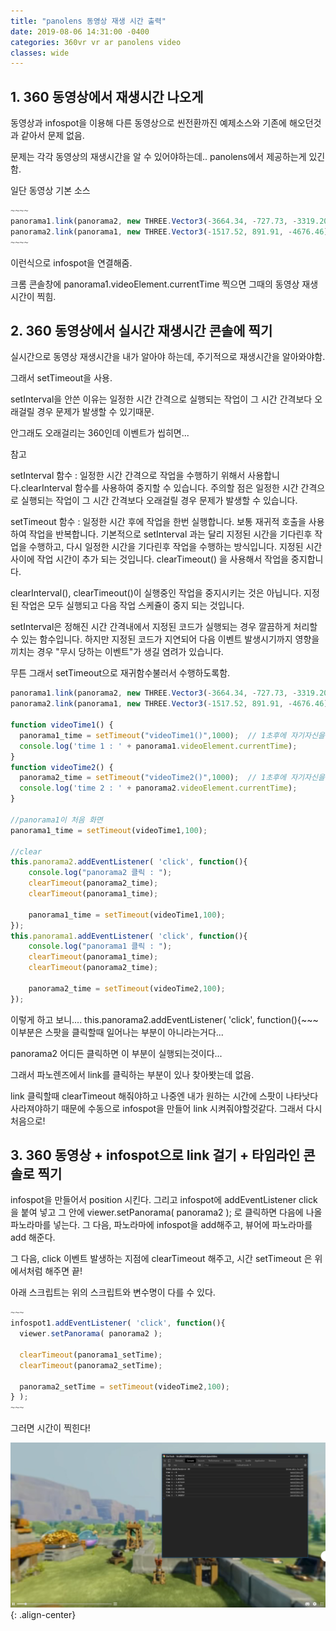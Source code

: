 ```yaml
---
title: "panolens 동영상 재생 시간 출력"
date: 2019-08-06 14:31:00 -0400
categories: 360vr vr ar panolens video
classes: wide
---
```


## 1. 360 동영상에서 재생시간 나오게

동영상과 infospot을 이용해 다른 동영상으로 씬전환까진 예제소스와 기존에 해오던것과 같아서 문제 없음.

문제는 각각 동영상의 재생시간을 알 수 있어야하는데.. panolens에서 제공하는게 있긴 함.

일단 동영상 기본 소스

```javascript
~~~~
panorama1.link(panorama2, new THREE.Vector3(-3664.34, -727.73, -3319.20), 400 );
panorama2.link(panorama1, new THREE.Vector3(-1517.52, 891.91, -4676.46), 400 ); 
~~~~
```

이런식으로 infospot을 연결해줌.

크롬 콘솔창에 panorama1.videoElement.currentTime 찍으면 그때의 동영상 재생시간이 찍힘.

## 2. 360 동영상에서 실시간 재생시간 콘솔에 찍기

실시간으로 동영상 재생시간을 내가 알아야 하는데, 주기적으로 재생시간을 알아와야함.

그래서 setTimeout을 사용.

setInterval을 안쓴 이유는 일정한 시간 간격으로 실행되는 작업이 그 시간 간격보다 오래걸릴 경우 문제가 발생할 수 있기때문.

안그래도 오래걸리는 360인데 이벤트가 씹히면... 

참고


  setInterval 함수 : 일정한 시간 간격으로 작업을 수행하기 위해서 사용합니다.clearInterval 함수를 사용하여 중지할 수 있습니다. 주의할 점은 일정한 시간 간격으로 실행되는 작업이 그 시간 간격보다 오래걸릴 경우 문제가 발생할 수 있습니다.

  setTimeout 함수 : 일정한 시간 후에 작업을 한번 실행합니다. 보통 재귀적 호출을 사용하여 작업을 반복합니다. 기본적으로 setInterval 과는 달리 지정된 시간을 기다린후 작업을 수행하고, 다시 일정한 시간을 기다린후 작업을 수행하는 방식입니다. 지정된 시간 사이에 작업 시간이 추가 되는 것입니다. clearTimeout() 을 사용해서 작업을 중지합니다.

  clearInterval(), clearTimeout()이 실행중인 작업을 중지시키는 것은 아닙니다. 지정된 작업은 모두 실행되고 다음 작업 스케쥴이 중지 되는 것입니다.

  setInterval은 정해진 시간 간격내에서 지정된 코드가 실행되는 경우 깔끔하게 처리할 수 있는 함수입니다. 하지만 지정된 코드가 지연되어 다음 이벤트 발생시기까지 영향을 끼치는 경우 "무시 당하는 이벤트"가 생길 염려가 있습니다.


무튼 그래서 setTimeout으로 재귀함수불러서 수행하도록함.

```javascript
panorama1.link(panorama2, new THREE.Vector3(-3664.34, -727.73, -3319.20), 400 );
panorama2.link(panorama1, new THREE.Vector3(-1517.52, 891.91, -4676.46), 400 ); 

function videoTime1() {
  panorama1_time = setTimeout("videoTime1()",1000);  // 1초후에 자기자신을 호출 
  console.log('time 1 : ' + panorama1.videoElement.currentTime);
}
function videoTime2() {
  panorama2_time = setTimeout("videoTime2()",1000);  // 1초후에 자기자신을 호출
  console.log('time 2 : ' + panorama2.videoElement.currentTime);
}

//panorama1이 처음 화면
panorama1_time = setTimeout(videoTime1,100);

//clear
this.panorama2.addEventListener( 'click', function(){
    console.log("panorama2 클릭 : ");
    clearTimeout(panorama2_time);
    clearTimeout(panorama1_time);

    panorama1_time = setTimeout(videoTime1,100);
});
this.panorama1.addEventListener( 'click', function(){
    console.log("panorama1 클릭 : ");
    clearTimeout(panorama1_time);
    clearTimeout(panorama2_time);

    panorama2_time = setTimeout(videoTime2,100);
});
```

이렇게 하고 보니.... this.panorama2.addEventListener( 'click', function(){~~~ 이부분은 스팟을 클릭할때 일어나는 부분이 아니라는거다...

panorama2 어디든 클릭하면 이 부분이 실행되는것이다...

그래서 파노렌즈에서 link를 클릭하는 부분이 있나 찾아봣는데 없음.

link 클릭할때 clearTimeout 해줘야하고 나중엔 내가 원하는 시간에 스팟이 나타낫다 사라져야하기 때문에 수동으로 infospot을 만들어 link 시켜줘야할것같다. 그래서 다시 처음으로!


## 3. 360 동영상 + infospot으로 link 걸기 + 타임라인 콘솔로 찍기

infospot을 만들어서 position 시킨다. 그리고 infospot에 addEventListener click을 붙여 넣고 그 안에 viewer.setPanorama( panorama2 ); 로 클릭하면 다음에 나올 파노라마를 넣는다. 그 다음, 파노라마에 infospot을 add해주고, 뷰어에 파노라마를 add 해준다.

그 다음, click 이벤트 발생하는 지점에 clearTimeout 해주고, 시간 setTimeout 은 위에서처럼 해주면 끝!

아래 스크립트는 위의 스크립트와 변수명이 다를 수 있다.

```javascript
~~~
infospot1.addEventListener( 'click', function(){
  viewer.setPanorama( panorama2 );

  clearTimeout(panorama1_setTime);
  clearTimeout(panorama2_setTime);

  panorama2_setTime = setTimeout(videoTime2,100);
} );
~~~
```

그러면 시간이 찍힌다!

![image-center](/assets/images/video360.png){: .align-center}

